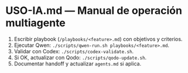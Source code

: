 
# USO-IA.md — Manual de operación multiagente

1) Escribir playbook (`/playbooks/<feature>.md`) con objetivos y criterios.
2) Ejecutar Qwen: `./scripts/qwen-run.sh playbooks/<feature>.md`.
3) Validar con Codex: `./scripts/codex-validate.sh`.
4) Si OK, actualizar con Qodo: `./scripts/qodo-update.sh`.
5) Documentar handoff y actualizar `agents.md` si aplica.
